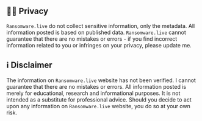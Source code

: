 
## 🕵🏻 Privacy

`Ransomware.live` do not collect sensitive information, only the metadata. All information posted is based on published data. `Ransomware.live` cannot guarantee that there are no mistakes or errors - if you find incorrect information related to you or infringes on your privacy, please update me.

## ℹ️ Disclaimer

The information on `Ransomware.live` website has not been verified. I cannot guarantee that there are no mistakes or errors. All information posted is merely for educational, research and informational purposes. It is not intended as a substitute for professional advice. Should you decide to act upon any information on `Ransomware.live` website, you do so at your own risk.